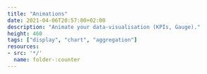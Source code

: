 ```yaml
---
title: "Animations"
date: 2021-04-06T20:57:00+02:00
description: "Animate your data-visualisation (KPIs, Gauge)."
height: 460
tags: ["display", "chart", "aggregation"]
resources:
- src: '*/'
  name: folder-:counter
---
```

